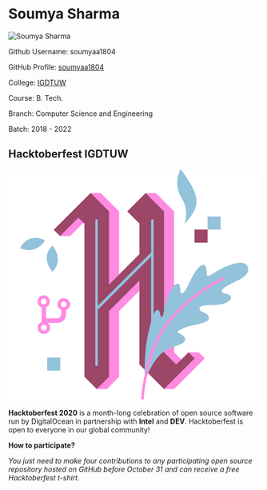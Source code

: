 # Soumya Sharma

![Soumya Sharma](https://avatars3.githubusercontent.com/u/40785645?s=400&u=2c9bd1c6f685f4a3efdc2064345de706670ad87c&v=4)

Github Username: soumyaa1804

GitHub Profile: [soumyaa1804](https://github.com/soumyaa1804)

College: [IGDTUW](https://www.igdtuw.ac.in/)

Course: B. Tech.

Branch: Computer Science and Engineering

Batch: 2018 - 2022


## Hacktoberfest IGDTUW

![Icon](../images/Icon.png)

**Hacktoberfest 2020** is a month-long celebration of open source software run by DigitalOcean in partnership with **Intel** and **DEV**. Hacktoberfest is open to everyone in our global community!

**How to participate?**

_You just need to make four contributions to any participating open source repository hosted on GitHub before October 31 and can receive a free Hacktoberfest t-shirt_.


